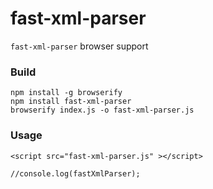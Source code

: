 # fast-xml-parser

`fast-xml-parser` browser support

### Build
```
npm install -g browserify
npm install fast-xml-parser
browserify index.js -o fast-xml-parser.js
```

### Usage

```
<script src="fast-xml-parser.js" ></script>

//console.log(fastXmlParser);
```
